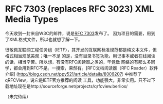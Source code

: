 # RFC 7303 (replaces RFC 3023) XML Media Types

今天收到一封来自W3C的邮件，说是[RFC 7303](http://www.rfc-editor.org/rfc/rfc7303.txt)发布了。
因为项目的需要，用到了XML格式文件，所以也就想了解一下。

很敬佩互联网工程任务组（IETF），其开发的互联网标准规范都是纯文本文件，但格式相当规范美观；唯一不足
的是，没有目录书签功能，用记事本或者在线阅读的话，相当辛苦。所以想，有没有RFC阅读器之类的，毕竟做
网络的有那么多同学，都会用到RFC不是。一搜索，果然有。[RFC文档阅读器（RFC Reader）软件介绍]
(http://blog.csdn.net/ppy521/article/details/8006207) 中推荐了qRFCView，说它是IETF官方推荐的阅读
工具，功能强大，非常实用。只不过下载地址现在是http://sourceforge.net/projects/qrfcview.berlios/

（未完待续）